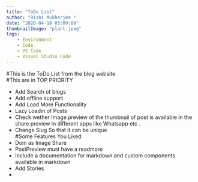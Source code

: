 ```yaml
---
title: "ToDo List"
author: "Rishi Mukherjee "
date: "2020-04-18 03:09:00"
thumbnailImage: "plant.jpeg"
tags:
    - Environment
    - Code
    - VS Code
    - Visual Studio Code
---
```

#This is the ToDo List from the blog website  
#This are in TOP PRIORITY
* Add Search of blogs
* Add offline support 
* Add Load More Functionality
* Lazy Loadin of Posts   
* Check wether Image preview of the thumbnail of post is available in the share preview in different apps like Whatsapp etc .
* Change Slug So that it can be unique  
#Some Features You Liked 
* Dom as Image Share
* PostPreview must have a readmore 
* Include a documentation for markdown and custom components available in markdown
* Add Stories 
* 